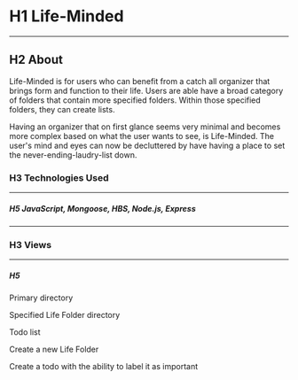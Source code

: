 # H1 Life-Minded

---------------------
## H2 About
Life-Minded is for users who can benefit from a catch all organizer that brings form and function to their life.
Users are able have a broad category of folders that contain more specified folders. Within those specified folders, they can create lists.

Having an organizer that on first glance seems very minimal and becomes more complex based on what the user wants to see, is Life-Minded. 
The user's mind and eyes can now be decluttered by have having a place to set the never-ending-laudry-list down.


### H3 Technologies Used
---------------------------
##### H5 JavaScript, Mongoose, HBS, Node.js, Express
_____________________
### H3 Views
_______________
##### H5 

Primary directory

Specified Life Folder directory

Todo list

Create a new Life Folder

Create a todo with the ability to label it as important
